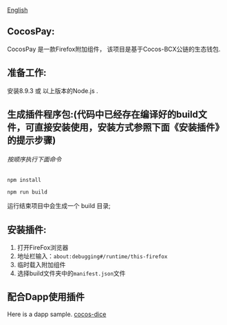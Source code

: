 [English](https://github.com/Cocos-BCX/CocosPay-firefox/blob/master/README.md)
## CocosPay:

CocosPay 是一款Firefox附加组件， 该项目是基于Cocos-BCX公链的生态钱包.

## 准备工作:

安装8.9.3 或 以上版本的Node.js .



## 生成插件程序包:(代码中已经存在编译好的build文件，可直接安装使用，安装方式参照下面《安装插件》的提示步骤)

###### 按顺序执行下面命令

```
npm install
```

```
npm run build
```

运行结束项目中会生成一个 build 目录;


## 安装插件:
1. 打开FireFox浏览器 
2. 地址栏输入：`about:debugging#/runtime/this-firefox` 
3. 临时载入附加组件 
4. 选择build文件夹中的`manifest.json`文件 


## 配合Dapp使用插件

Here is a dapp sample. [cocos-dice](https://github.com/Cocos-BCX/cocos-dice)

